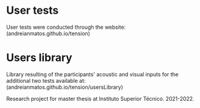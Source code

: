 # User tests

User tests were conducted through the website: (andreianmatos.github.io/tension)

# Users library

Library resulting of the participants' acoustic and visual inputs for the additional two tests available at: (andreianmatos.github.io/tension/usersLibrary)

Research project for master thesis at Instituto Superior Técnico. 2021-2022.
